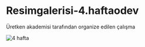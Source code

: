# Resimgalerisi-4.haftaodev
Üretken akademisi tarafından organize edilen çalışma

![4 hafta](https://user-images.githubusercontent.com/114886117/201782086-21f4ee43-f925-4561-bf8c-65af975ed6b3.JPG)
